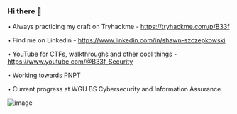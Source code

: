 ### Hi there 👋


•	Always practicing my craft on Tryhackme - https://tryhackme.com/p/B33f

•	Find me on Linkedin - https://www.linkedin.com/in/shawn-szczepkowski

•	YouTube for CTFs, walkthroughs and other cool things - https://www.youtube.com/@B33f_Security

•	Working towards PNPT

•	Current progress at WGU BS Cybersecurity and Information Assurance

![image](https://user-images.githubusercontent.com/130265537/232260884-f6bd1ee8-d6e4-4ca3-bfc0-cf67a89e470b.png)
